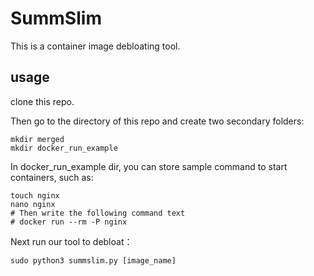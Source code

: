 # SummSlim

This is a container image debloating tool.

## usage

clone this repo.

Then go to the directory of this repo and create two secondary folders:

```shell
mkdir merged
mkdir docker_run_example
```

In docker_run_example dir, you can store sample command to start containers, such as:

```shell
touch nginx
nano nginx
# Then write the following command text
# docker run --rm -P nginx
```

Next run our tool to debloat：

```shell
sudo python3 summslim.py [image_name]
```

